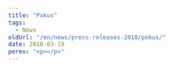 ```yaml
---
title: "Pokus"
tags:
  - News
oldUrl: "/en/news/press-releases-2010/pokus/"
date: 2010-03-19
perex: "<p></p>"
---
```


<!-- imported from the old website -->


